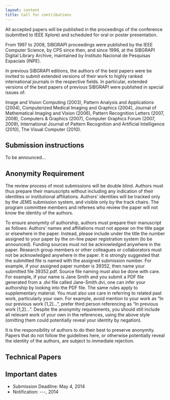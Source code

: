 ```yaml
---
layout: content
title: Call for contributions
---
```


All accepted papers will be published in the proceedings of the conference (submitted to IEEE Xplore) 
and scheduled for oral or poster presentation.

From 1997 to 2008, SIBGRAPI proceedings were published by the IEEE Computer Science, 
by CPS since then, and since 1996, at the SIBGRAPI Digital Library Archive, maintained 
by Instituto Nacional de Pesquisas Espaciais (INPE).

In previous SIBGRAPI editions, the authors of the best papers were be invited to submit 
extended versions of their work to highly ranked international journals in the respective fields. 
In particular, extended versions of the best papers of previous SIBGRAPI were published in special issues of:

Image and Vision Computing (2003),
Pattern Analysis and Applications (2004),
Computerized Medical Imaging and Graphics (2004),
Journal of Mathematical Imaging and Vision (2006),
Pattern Recognition Letters (2007, 2008),
Computers & Graphics (2007),
Computer Graphics Forum (2007, 2009),
International Journal of Pattern Recognition and Artificial Intelligence (2010),
The Visual Computer (2010).

## Submission instructions

To be announced...

## Anonymity Requirement

The review process of most submissions will be double blind. 
Authors must thus prepare their manuscripts without including any indication 
of their identities or institutional affiliations. Authors’ identities will be 
tracked only by the JEMS submission system, and visible only by the track chairs. 
The program committee members and referees who review the paper will not know the identity of the authors. 

To ensure anonymity of authorship, authors must prepare their manuscript as follows:
Authors’ names and affiliations must not appear on the title page or elsewhere in the paper. 
Instead, please include under the title the number assigned to your paper by the on-line paper 
registration system (to be announced).
Funding sources must not be acknowledged anywhere in the paper.
Research group members or other colleagues or collaborators must not be acknowledged anywhere in the paper.
It is strongly suggested that the submitted file is named with the assigned submission number. 
For example, if your assigned paper number is 39352, then name your submitted file 39352.pdf.
Source file naming must also be done with care. For example, if your name is Jane Smith and 
you submit a PDF file generated from a .dvi file called Jane-Smith.dvi, one can infer your 
authorship by looking into the PDF file.
The same rules apply to supplementary material.
You must also use care in referring to related past work, particularly your own. 
For example, avoid mention to your work as “In our previous work [1,2]…”, prefer third person referencing 
as “In previous work [1,2]…”. Despite the anonymity requirements, you should still include all relevant 
work of your own in the references, using the above style (omitting them could potentially reveal your 
identity by negation). 

It is the responsibility of authors to do their best to preserve anonymity. 
Papers that do not follow the guidelines here, or otherwise potentially reveal the identity of the authors, 
are subject to immediate rejection.

## Technical Papers

## Important dates

- Submission Deadline: May 4, 2014
- Notification: ---, 2014



